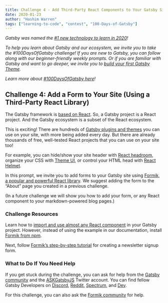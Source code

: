```yaml
---
title: Challenge 4 - Add Third-Party React Components to Your Gatsby Site
date: 2020-01-23
author: "Hashim Warren"
tags: ["learning-to-code", "contest", "100-Days-of-Gatsby"]
---
```


_Gatsby was named the [#1 new technology to learn in 2020](https://www.cnbc.com/2019/12/02/10-hottest-tech-skills-that-could-pay-off-most-in-2020-says-new-report.html)!_

_To help you learn about Gatsby and our ecosystem, we invite you to take the #100DaysOfGatsby challenge! If you are new to Gatsby, you can follow along with our beginner-friendly weekly prompts. Or if you are familiar with Gatsby and want to go deeper, we invite you to [build your first Gatsby Theme](/docs/themes/building-themes/)._

_Learn more about [#100DaysOfGatsby here](/blog/100days)!_

## Challenge 4: Add a Form to Your Site (Using a Third-Party React Library)

The Gatsby framework is [based on React](/docs/glossary/react/). So, a Gatsby project is a React project. And the Gatsby ecosystem is a subset of the React ecosystem.

This is exciting! There are hundreds of [Gatsby plugins and themes](/plugins/) you can use on your site, with more being added every day. But there are already thousands of free, well-tested React projects that you can use on your site too!

For example, you can hide/show your site header with [React headroom](https://kyleamathews.github.io/react-headroom/), organize your CSS with [Theme UI](https://theme-ui.com/), or control your HTML head with [React Helmet](https://github.com/nfl/react-helmet).

In this prompt, we invite you to add forms to your Gatsby site using [Formik, a popular and powerful React library](https://jaredpalmer.com/formik). We suggest adding the form to the “About” page you created in a previous challenge.

(In a future challenge we will show you how to add your form, or any React component to your markdown-powered blog pages.)

### Challenge Resources

Learn how to [import and use almost any React component](/docs/adding-react-components/) in your Gatsby project. However, instead of using the example in our documentation, install [Formik from npm](https://www.npmjs.com/package/formik).

Next, follow [Formik’s step-by-step tutorial](https://jaredpalmer.com/formik/docs/tutorial) for creating a newsletter signup form.

### What to Do If You Need Help

If you get stuck during the challenge, you can ask for help from the [Gatsby community](/contributing/community/) and the [ASKGatsbyJS](https://twitter.com/AskGatsbyJS) Twitter account. You can find fellow Gatsby Developers on [Discord](https://discordapp.com/invite/gatsby), [Reddit](https://www.reddit.com/r/gatsbyjs/), [Spectrum](https://spectrum.chat/gatsby-js), and [Dev](https://dev.to/t/gatsby).

For this challenge, you can also ask the [Formik community](https://jaredpalmer.com/formik/help) for help.
